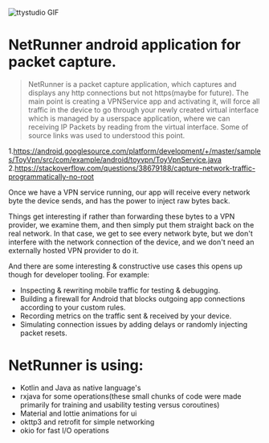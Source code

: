 ![ttystudio GIF](https://media.giphy.com/media/ftAyb0CG1FNAIZt4SO/giphy.gif) 

 # NetRunner android application for packet capture.
  > NetRunner is a packet capture application, which captures and displays any http connections but not https(maybe for future). The main point is creating a VPNService app and activating it, will force all traffic in the device to go through your newly created virtual interface which is managed by a userspace application, where we can receiving IP Packets by reading from the virtual interface. Some of source links was used to understood this point.
  
 1.https://android.googlesource.com/platform/development/+/master/samples/ToyVpn/src/com/example/android/toyvpn/ToyVpnService.java
 2.https://stackoverflow.com/questions/38679188/capture-network-traffic-programmatically-no-root

Once we have a VPN service running, our app will receive every network byte the device sends, and has the power to inject raw bytes back.

Things get interesting if rather than forwarding these bytes to a VPN provider, we examine them, and then simply put them straight back on the real network. In that case, we get to see every network byte, but we don't interfere with the network connection of the device, and we don't need an externally hosted VPN provider to do it.

And there are some interesting & constructive use cases this opens up though for developer tooling. For example:
 * Inspecting & rewriting mobile traffic for testing & debugging.
 * Building a firewall for Android that blocks outgoing app connections according to your custom rules.
 * Recording metrics on the traffic sent & received by your device.
 * Simulating connection issues by adding delays or randomly injecting packet resets.
 
# NetRunner is using:
 - Kotlin and Java as native language's
 - rxjava for some operations(these small chunks of code were made primarily for training and usability testing versus coroutines)
 - Material and lottie animations for ui
 - okttp3 and retrofit for simple networking
 - okio for fast I/O operations
  
